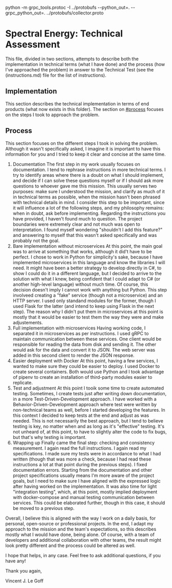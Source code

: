 python -m grpc_tools.protoc -I ../protobufs --python_out=. --grpc_python_out=. ../protobufs/collector.proto
# Spectral Energy: Technical Assessment

This file, divided in two sections, attempts to describe both the implementation in technical
terms (what I have done) and the process (how I've approached the problem)
in answer to the Technical Test (see the (instructions.md) file for
the list of instructions).

## Implementation

This section describes the technical implementation in terms of end products
(what now exists in this folder).  The section on [#process](Process)
focuses on the steps I took to approach the problem.

## Process

This section focuses on the different steps I took in solving the problem.
Although it wasn't specifically asked, I imagine it is important to have
this information for you and I tried to keep it clear and concise at the same time.

1.  Documentation
    The first step in my work usually focuses on documentation.  I tend to
    rephrase instructions in more technical terms.  I try to identify
    areas where there is a doubt on what I should implement, and decide
    if I can solve these questions myself or if I should ask more
    questions to whoever gave me this mission.  This usually serves
    two purposes: make sure I understood the mission, and clarify as much
    of it in technical terms as possible, when the mission hasn't been
    phrased with technical details in mind.  I consider this step to be
    important, since it will influence a lot of the following steps,
    and my philosophy remains: when in doubt, ask before implementing.
    Regarding the instructions you have provided, I haven't found much
    to question.  The project boundaries were extremely clear and not
    much was open to interpretation.  I found myself wondering
    "shouldn't I add this feature?" and answering to myself that this
    wasn't asked specifically and was probably not the goal.
2.  Bare implementation without microservices
    At this point, the main goal was to arrive at something that works,
    although it did't have to be perfect.  I chose to work in Python for
    simplicity's sake, because I have implemented microservices in this
    language and know the libraries I will need.  It might have been
    a better strategy to develop directly in C#, to show I could do it in
    a different language, but I decided to arrive to the solution with
    what I knew, being confident that I could adapt to C# (or another
    high-level language) without much time.  Of course, this decision
    doesn't imply I cannot work with anything but Python.
    This step involveed creating a "fake" service (though not a microservice)
    and an HTTP server.  I used only standand modules for the former, though I used
    Flask for the latter (and intend to keep using Flask in the next
    step).  The reason why I didn't put them in microservices at this
    point is mostly that it would be easier to test them the way they
    were and make adjustements.
3.  Full implementation with microservices
    Having working code, I separated it in microservices as per instructions.
    I used gRPC to maintain communication between these services.
    One client would be responsible for reading the data from disk and
    sending it.  The other would ask for the data and convert it
    to JSON.  The web server was added in this second client to render
    the JSON response.
4.  Easier deployment with Docker
    At this point, having a few services, I wanted to make sure they could
    be easier to deploy.  I used Docker to create several containers.
    Both would use Python and I took advantage of pipenv to create an
    installation of third-party modules easier to replicate.
4.  Test and adjustment
    At this point I tooik some time to create automated testing.
    Sometimes, I create tests just after writing down documentation,
    in a more Test-Driven-Development approach.  I have worked with a
    Behavior-Driven-Development approach where test were written by
    non-technical teams as well, before I started developing the features.
    In this context I decided to keep tests at the end and adjust as
    was needed.  This is not necessarily the best approach, but I tend
    to believe testing is key, no matter when and as long as it's
    "effective" testing.  It's not unheard of, at this point, to have
    to slightly alter the code to fix bugs, but that's why testing is important.
5.  Wrapping up
    Finally came the final step: checking and consistency measurement.
    I again read the full instructions.  I again read my specifications.
    I made sure my tests were in accordance to what I had written (though
    that was more a check, because I had read these instructions a lot
    at that point during the previous steps).  I fixed documentation
    errors.  Starting from the documentation and other project specifications
    usually means I'm more aware of the project goals, but I need to make
    sure I have aligned with the expressed logic after having worked on
    the implementation.  It was also time for light "integration testing",
    which, at this point, mostly implied deployment with docker-compose
    and manual testing communication between services.  This could
    be elaborated further, though in this case, it should be moved
    to a previous step.

Overall, I believe this is aligned with the way I work on a daily basis,
for personal, open-source or professional projects.  In the end, I adapt
my approach to the mission and the team's expectations, so this describes
mostly what I would have done, being alone.  Of course, with a team of
developers and additional collaboration with other teams, the result
might look pretty different and the process could be altered as well.

I hope that helps, in any case.  Feel free to ask additional questions,
if you have any!

Thank you again,

Vincent J. Le Goff
